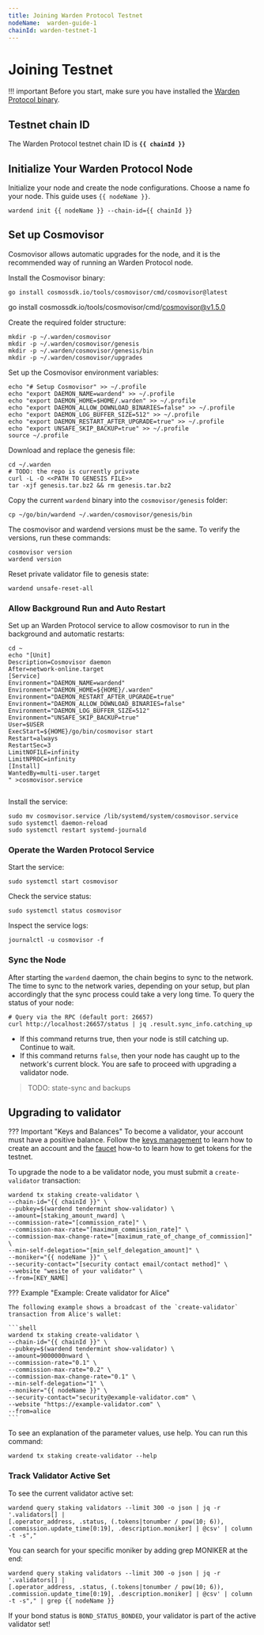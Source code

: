 ```yaml
---
title: Joining Warden Protocol Testnet
nodeName:  warden-guide-1
chainId: warden-testnet-1
---
```


# Joining Testnet


!!! important
    Before you start, make sure you have installed the [Warden Protocol binary](./node.md).


## Testnet chain ID

The Warden Protocol testnet chain ID is **`{{ chainId }}`**

## Initialize Your Warden Protocol Node

Initialize your node and create the node configurations. Choose a name fo your node. This guide uses `{{ nodeName }}`. 

```shell
wardend init {{ nodeName }} --chain-id={{ chainId }}
```

<!-- 
TODO - DEFINE ACTIVE PEERS LIST

Update the persistent peers list in the `config.toml`:

```shell
sed -i 's/persistent_peers = ""/persistent_peers = "username@ipaddress:port"/g' ~/.warden/config/config.toml
```

The updated peers configuration looks like this:

```shell
# Comma separated list of seed nodes to connect to
seeds = ""

# Comma separated list of nodes to keep persistent connections to
persistent_peers = "username@ipaddress:port"
```
-->



## Set up Cosmovisor

Cosmovisor allows automatic upgrades for the node, and it is the recommended way of running an Warden Protocol node.

Install the Cosmovisor binary:

```shell
go install cosmossdk.io/tools/cosmovisor/cmd/cosmovisor@latest
```

go install cosmossdk.io/tools/cosmovisor/cmd/cosmovisor@v1.5.0

Create the required folder structure:

```shell
mkdir -p ~/.warden/cosmovisor
mkdir -p ~/.warden/cosmovisor/genesis
mkdir -p ~/.warden/cosmovisor/genesis/bin
mkdir -p ~/.warden/cosmovisor/upgrades
```

Set up the Cosmovisor environment variables:

```shell
echo "# Setup Cosmovisor" >> ~/.profile
echo "export DAEMON_NAME=wardend" >> ~/.profile
echo "export DAEMON_HOME=$HOME/.warden" >> ~/.profile
echo "export DAEMON_ALLOW_DOWNLOAD_BINARIES=false" >> ~/.profile
echo "export DAEMON_LOG_BUFFER_SIZE=512" >> ~/.profile
echo "export DAEMON_RESTART_AFTER_UPGRADE=true" >> ~/.profile
echo "export UNSAFE_SKIP_BACKUP=true" >> ~/.profile
source ~/.profile
```
<!-- TODO: explain UNSAFE_SKIP_BACKUP 
If `UNSAFE_SKIP_BACKUP=true`,  (explain here).
If `UNSAFE_SKIP_BACKUP=false` or omitted, (explain here)
Each backup takes a decent amount of time. Public snapshots of old states are available.

-->


Download and replace the genesis file:

```shell
cd ~/.warden
# TODO: the repo is currently private
curl -L -O <<PATH TO GENESIS FILE>>
tar -xjf genesis.tar.bz2 && rm genesis.tar.bz2
```




Copy the current `wardend` binary into the `cosmovisor/genesis` folder:

```shell
cp ~/go/bin/wardend ~/.warden/cosmovisor/genesis/bin
```

The cosmovisor and wardend versions must be the same. To verify the versions, run these commands:

```shell
cosmovisor version
wardend version
```


Reset private validator file to genesis state:

```
wardend unsafe-reset-all
```

### Allow Background Run and Auto Restart

Set up an Warden Protocol service to allow cosmovisor to run in the background and automatic restarts:

```shell
cd ~
echo "[Unit]
Description=Cosmovisor daemon
After=network-online.target
[Service]
Environment="DAEMON_NAME=wardend"
Environment="DAEMON_HOME=${HOME}/.warden"
Environment="DAEMON_RESTART_AFTER_UPGRADE=true"
Environment="DAEMON_ALLOW_DOWNLOAD_BINARIES=false"
Environment="DAEMON_LOG_BUFFER_SIZE=512"
Environment="UNSAFE_SKIP_BACKUP=true"
User=$USER
ExecStart=${HOME}/go/bin/cosmovisor start
Restart=always
RestartSec=3
LimitNOFILE=infinity
LimitNPROC=infinity
[Install]
WantedBy=multi-user.target
" >cosmovisor.service
 
```

Install the service:

```shell
sudo mv cosmovisor.service /lib/systemd/system/cosmovisor.service
sudo systemctl daemon-reload
sudo systemctl restart systemd-journald
```

### Operate the Warden Protocol Service

Start the service:

```shell
sudo systemctl start cosmovisor
```

Check the service status:

```shell
sudo systemctl status cosmovisor
```

Inspect the service logs:

```shell
journalctl -u cosmovisor -f
```


### Sync the Node

After starting the `wardend` daemon, the chain begins to sync to the network. The time to sync to the network varies, depending on your setup, but plan accordingly that the sync process could take a very long time. To query the status of your node:

```shell
# Query via the RPC (default port: 26657)
curl http://localhost:26657/status | jq .result.sync_info.catching_up
```

- If this command returns true, then your node is still catching up. Continue to wait.
- If this command returns `false`, then your node has caught up to the network's current block. You are safe to proceed with upgrading a validator node.

> TODO: state-sync and backups




## Upgrading to validator

??? Important "Keys and Balances" 
    To become a validator, your account must have a positive balance. Follow the [keys management](../How-To/chain_002_key_management.md) to learn how to create an account and the [faucet](./faucet.md) how-to to learn how to get tokens for the testnet. 

To upgrade the node to a be validator node, you must submit a `create-validator` transaction:

```shell
wardend tx staking create-validator \
--chain-id="{{ chainId }}" \
--pubkey=$(wardend tendermint show-validator) \
--amount=[staking_amount_nward] \
--commission-rate="[commission_rate]" \
--commission-max-rate="[maximum_commission_rate]" \
--commission-max-change-rate="[maximum_rate_of_change_of_commission]" \
--min-self-delegation="[min_self_delegation_amount]" \
--moniker="{{ nodeName }}" \
--security-contact="[security contact email/contact method]" \
--website "wesite of your validator" \
--from=[KEY_NAME]
```

??? Example "Example: Create validator for Alice"

    The following example shows a broadcast of the `create-validator` transaction from Alice's wallet:

    ```shell
    wardend tx staking create-validator \
    --chain-id="{{ chainId }}" \
    --pubkey=$(wardend tendermint show-validator) \
    --amount=9000000nward \
    --commission-rate="0.1" \
    --commission-max-rate="0.2" \
    --commission-max-change-rate="0.1" \
    --min-self-delegation="1" \
    --moniker="{{ nodeName }}" \
    --security-contact="security@example-validator.com" \
    --website "https://example-validator.com" \
    --from=alice
    ```


To see an explanation of the parameter values, use help. You can run this command: 

```shell
wardend tx staking create-validator --help
```



### Track Validator Active Set
To see the current validator active set:

```
wardend query staking validators --limit 300 -o json | jq -r '.validators[] |
[.operator_address, .status, (.tokens|tonumber / pow(10; 6)),
.commission.update_time[0:19], .description.moniker] | @csv' | column -t -s","
```

You can search for your specific moniker by adding grep MONIKER at the end:

```
wardend query staking validators --limit 300 -o json | jq -r '.validators[] |
[.operator_address, .status, (.tokens|tonumber / pow(10; 6)),
.commission.update_time[0:19], .description.moniker] | @csv' | column -t -s"," | grep {{ nodeName }}
```

If your bond status is `BOND_STATUS_BONDED`, your validator is part of the active validator set!
